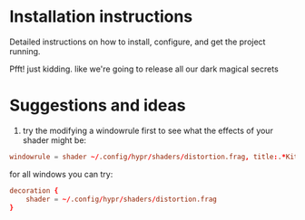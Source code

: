 # Installation instructions

Detailed instructions on how to install, configure, and get the project running.

Pfft! just kidding. like we're going to release all our dark magical secrets



# Suggestions and ideas


1. try the modifying a windowrule first to see what the effects of your shader might be:

```conf
windowrule = shader ~/.config/hypr/shaders/distortion.frag, title:.*Kitty.*
```

for all windows you can try:
```conf
decoration {
    shader = ~/.config/hypr/shaders/distortion.frag
}
```
